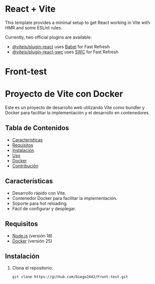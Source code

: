 # React + Vite

This template provides a minimal setup to get React working in Vite with HMR and some ESLint rules.

Currently, two official plugins are available:

- [@vitejs/plugin-react](https://github.com/vitejs/vite-plugin-react/blob/main/packages/plugin-react/README.md) uses [Babel](https://babeljs.io/) for Fast Refresh
- [@vitejs/plugin-react-swc](https://github.com/vitejs/vite-plugin-react-swc) uses [SWC](https://swc.rs/) for Fast Refresh
# Front-test


# Proyecto de Vite con Docker

Este es un proyecto de desarrollo web utilizando Vite como bundler y Docker para facilitar la implementación y el desarrollo en contenedores.

## Tabla de Contenidos

- [Características](#características)
- [Requisitos](#requisitos)
- [Instalación](#instalación)
- [Uso](#uso)
- [Docker](#docker)
- [Contribución](#contribución)


## Características

- Desarrollo rápido con Vite.
- Contenedor Docker para facilitar la implementación.
- Soporte para hot reloading.
- Fácil de configurar y desplegar.

## Requisitos

- [Node.js](https://nodejs.org) (versión 18)
- [Docker](https://www.docker.com/) (versión 25)

## Instalación

1. Clona el repositorio:
   ```bash
   git clone https://github.com/Diego2442/Front-test.git